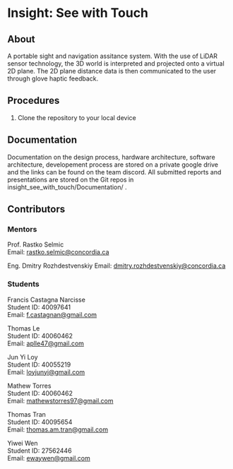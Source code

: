 # Insight: See with Touch

## About
A portable sight and navigation assitance system. With the use of LiDAR sensor technology, the 3D world is interpreted and projected onto a virtual 2D plane. The 2D plane distance data is then communicated to the user through glove haptic feedback.

## Procedures
1. Clone the repository to your local device

## Documentation
Documentation on the design process, hardware architecture, software architecture, developement process are stored on a private google drive and the links can be found on the team discord. All submitted reports and presentations are stored on the Git repos in insight_see_with_touch/Documentation/ .

## Contributors
### Mentors
Prof. Rastko Selmic  
Email: rastko.selmic@concordia.ca  

Eng. Dmitry Rozhdestvenskiy 
Email:  dmitry.rozhdestvenskiy@concordia.ca

### Students
Francis Castagna Narcisse  
Student ID: 40097641  
Email: f.castagnan@gmail.com  

Thomas Le  
Student ID: 40060462  
Email: aplle47@gmail.com  

Jun Yi Loy  
Student ID: 40055219  
Email: loyjunyi@gmail.com  

Mathew Torres  
Student ID: 40060462  
Email: mathewstorres97@gmail.com  

Thomas Tran  
Student ID: 40095654  
Email: thomas.am.tran@gmail.com  

Yiwei Wen  
Student ID: 27562446  
Email: ewaywen@gmail.com  
